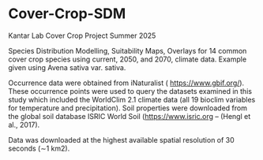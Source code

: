 # Cover-Crop-SDM
Kantar Lab Cover Crop Project Summer 2025

Species Distribution Modelling, Suitability Maps, Overlays for 14 common cover crop species using current, 2050, and 2070, climate data.
Example given using Avena sativa var. sativa.

Occurrence data were obtained from iNaturalist ( https://www.gbif.org/).
These occurrence points were used to query the datasets examined in this study which included the WorldClim 2.1 climate data (all 19 bioclim variables for temperature and precipitation).
Soil properties were downloaded from the global soil database ISRIC World Soil (https://www.isric.org – (Hengl et al., 2017).

Data was downloaded at the highest available spatial resolution of 30 seconds (∼1 km2).
